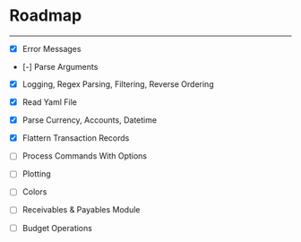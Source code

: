 
# Roadmap

---

- [x] Error Messages
- [-] Parse Arguments
- [x] Logging, Regex Parsing, Filtering, Reverse Ordering
- [x] Read Yaml File
- [x] Parse Currency, Accounts, Datetime
- [x] Flattern Transaction Records
- [ ] Process Commands With Options
- [ ] Plotting
- [ ] Colors
- [ ] Receivables & Payables Module
- [ ] Budget Operations


